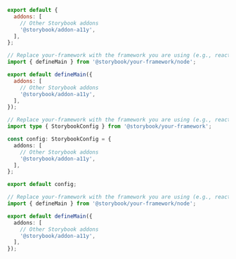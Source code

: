```js filename=".storybook/main.js" renderer="common" language="js" tabTitle="CSF 3"
export default {
  addons: [
    // Other Storybook addons
    '@storybook/addon-a11y',
  ],
};
```

```js filename=".storybook/main.js" renderer="react" language="js" tabTitle="CSF Next 🧪"
// Replace your-framework with the framework you are using (e.g., react-vite, nextjs, experimental-nextjs-vite)
import { defineMain } from '@storybook/your-framework/node';

export default defineMain({
  addons: [
    // Other Storybook addons
    '@storybook/addon-a11y',
  ],
});
```

```ts filename=".storybook/main.ts" renderer="common" language="ts" tabTitle="CSF 3"
// Replace your-framework with the framework you are using (e.g., react-vite, vue3-vite)
import type { StorybookConfig } from '@storybook/your-framework';

const config: StorybookConfig = {
  addons: [
    // Other Storybook addons
    '@storybook/addon-a11y',
  ],
};

export default config;
```

```ts filename=".storybook/main.ts" renderer="react" language="ts" tabTitle="CSF Next 🧪"
// Replace your-framework with the framework you are using (e.g., react-vite, nextjs, experimental-nextjs-vite)
import { defineMain } from '@storybook/your-framework/node';

export default defineMain({
  addons: [
    // Other Storybook addons
    '@storybook/addon-a11y',
  ],
});
```
